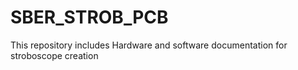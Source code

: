 # SBER_STROB_PCB
This repository includes Hardware and software documentation for stroboscope creation
